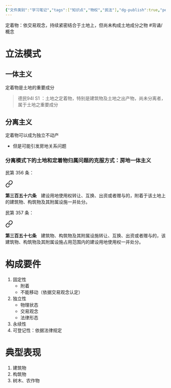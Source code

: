 ```yaml
---
{"文件类别":"学习笔记","tags":["知识点","物权","民法"],"dg-publish":true,"permalink":"/学习笔记studyup/知识点cheese/定着物/","dgPassFrontmatter":true,"created":"2024-10-04T21:29:33.155+08:00","updated":"2024-10-23T12:13:44.385+08:00"}
---
```


定着物：依交易观念，持续紧密结合于土地上，但尚未构成土地成分之物 #背诵/概念 
# 立法模式
## 一体主义
定着物是土地的重要成分
>德民94I S1 ：土地之定着物，特别是建筑物及土地之出产物，尚未分离者，属于土地之重要成分

## 分离主义 
定着物可以成为独立不动产
- 但是可能引发房地关系问题
### 分离模式下的土地和定着物归属问题的克服方式：房地一体主义
民第 356 条：
<div class="transclusion internal-embed is-loaded"><a class="markdown-embed-link" href="////#t356" aria-label="Open link"><svg xmlns="http://www.w3.org/2000/svg" width="24" height="24" viewBox="0 0 24 24" fill="none" stroke="currentColor" stroke-width="2" stroke-linecap="round" stroke-linejoin="round" class="svg-icon lucide-link"><path d="M10 13a5 5 0 0 0 7.54.54l3-3a5 5 0 0 0-7.07-7.07l-1.72 1.71"></path><path d="M14 11a5 5 0 0 0-7.54-.54l-3 3a5 5 0 0 0 7.07 7.07l1.71-1.71"></path></svg></a><div class="markdown-embed">



**第三百五十六条**　建设用地使用权转让、互换、出资或者赠与的，附着于该土地上的建筑物、构筑物及其附属设施一并处分。 

</div></div>

民第 357 条：
<div class="transclusion internal-embed is-loaded"><a class="markdown-embed-link" href="////#t357" aria-label="Open link"><svg xmlns="http://www.w3.org/2000/svg" width="24" height="24" viewBox="0 0 24 24" fill="none" stroke="currentColor" stroke-width="2" stroke-linecap="round" stroke-linejoin="round" class="svg-icon lucide-link"><path d="M10 13a5 5 0 0 0 7.54.54l3-3a5 5 0 0 0-7.07-7.07l-1.72 1.71"></path><path d="M14 11a5 5 0 0 0-7.54-.54l-3 3a5 5 0 0 0 7.07 7.07l1.71-1.71"></path></svg></a><div class="markdown-embed">



**第三百五十七条**　建筑物、构筑物及其附属设施转让、互换、出资或者赠与的，该建筑物、构筑物及其附属设施占用范围内的建设用地使用权一并处分。 

</div></div>

# 构成要件
1. 固定性
	- 附着
	- 不能移动（依据交易观念认定）
2. 独立性
	- 物理状态
	- 交易观念
	- 法律形态
3. 永续性
4. 可登记性：依据法律规定
# 典型表现
1. 建筑物
2. 构筑物
3. 树木、农作物
